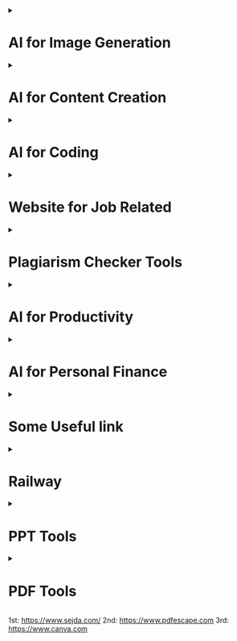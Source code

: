 <!--------------------------------------------------------------------------I for Image Generation------------------------------------------------------------------->
<details>
  <summary><h1>AI for Image Generation</h1></summary>
  <h3>Free</h3>
  <table>
    <thead>
      <tr>
        <th>Tool</th>
        <th>Website/Link</th>
        <th>Description</th>
      </tr>
    </thead>
    <tbody>
      <tr>
        <td><strong>DALL·E 2</strong></td>
        <td><a href="https://openai.com/dall-e">OpenAI DALL·E</a></td>
        <td>AI that generates images from text descriptions. Offers a free tier with limited credits.</td>
      </tr>
      <tr>
        <td><strong>Craiyon</strong></td>
        <td><a href="https://www.craiyon.com">Craiyon</a></td>
        <td>A free, open-source version of DALL·E 2. Generates images from text prompts.</td>
      </tr>
      <tr>
        <td><strong>DeepAI Text to Image</strong></td>
        <td><a href="https://deepai.org/machine-learning-model/text2img">DeepAI Text to Image</a></td>
        <td>Text-to-image generator that allows users to create unique images using AI. </td>
      </tr>
      <tr>
        <td><strong>Artbreeder</strong></td>
        <td><a href="https://www.artbreeder.com">Artbreeder</a></td>
        <td>Allows users to create and remix images through AI blending, mainly focused on portraits and landscapes.</td>
      </tr>     
      <tr>
        <td><strong>NightCafe</strong></td>
        <td><a href="https://creator.nightcafe.studio">NightCafe</a></td>
        <td>Create AI-generated artwork using various neural networks and art styles. Offers free daily credits.</td>
      </tr>
      <tr>
        <td><strong>Runway ML</strong></td>
        <td><a href="https://runwayml.com">Runway ML</a></td>
        <td>AI-powered creative tools for image generation and editing. Offers free trials. </td>
      </tr> 
      <tr>
        <td><strong>Pixray</strong></td>
        <td><a href="https://pixray.github.io/">Pixray</a></td>
        <td> Text-to-image generator offering different styles and customization options.    </td>
      </tr>
      <tr>
        <td><strong>Dream by Wombo</strong></td>
        <td><a href="https://dream.ai/create">Dream by Wombo</a></td>
        <td>An easy-to-use AI that generates digital artwork from text prompts, offering free and subscription-based options.</td>
      </tr>
      <tr>
        <td><strong>This Person Does Not Exist</strong></td>
        <td><a href="https://thispersondoesnotexist.com">This Person Does Not Exist</a></td>
        <td>AI that generates lifelike human faces, based on GAN (Generative Adversarial Network).</td>
      </tr>
      <tr>
        <td><strong>PaintsChainer</strong></td>
        <td><a href=" https://paintschainer.preferred.tech/index_en.html">PaintsChainer</a></td>
        <td>AI-powered coloring tool for sketches. The free version offers basic features.   </td>
      </tr>
      <tr>
        <td><strong>StarryAI</strong></td>
        <td><a href=" https://www.starryai.com">StarryAI</a></td>
        <td>Text-to-image generator with various artistic styles. Offers a free version with limited credits.</td>
      </tr>
      <tr>
        <td><strong>Deep Dream Generator</strong></td>
        <td><a href=" https://deepdreamgenerator.com">Deep Dream Generator</a></td>
        <td>Generates surreal, dream-like images from your photos and text prompts.   </td>
      </tr>
      <tr>
        <td><strong>AI Picasso</strong></td>
        <td><a href="https://www.ai-picasso.com">AI Picasso</a></td>
        <td>Free tool that generates Picasso-style artworks from your text descriptions.   </td>
      </tr>
      <tr>
        <td><strong>Fotor AI Art Generator</strong></td>
        <td><a href=" https://www.fotor.com/features/ai-image-generator/">Fotor AI Art Generator</a></td>
        <td>Create AI-generated images from text prompts. Limited free access with premium upgrades.</td>
      </tr>
      <tr>
        <td><strong>Zyro AI Image Generator</strong></td>
        <td><a href=" https://zyro.com/tools/ai-image-generator">Zyro AI Image Generator</a></td>
        <td>Create unique images using AI based on your description. Free to use with limited features.</td>
      </tr>
      <tr>
        <td><strong>BigSleep</strong></td>
        <td><a href=" https://big-sleep.github.io/">BigSleep</a></td>
        <td>Generates images based on text prompts using Python and deep learning models, fully open-source.</td>
      </tr>
      <tr>
        <td><strong>DreamStudio</strong></td>
        <td><a href=" https://beta.dreamstudio.ai">DreamStudio</a></td>
        <td>A text-to-image tool powered by Stable Diffusion. Offers a free credit system. </td>
      </tr>
      <tr>
        <td><strong>Artflow</strong></td>
        <td><a href=" https://www.artflow.ai">Artflow</a></td>
        <td>AI art generator for turning prompts into creative artworks. Offers a free tier with limited access.</td>
      </tr>
      <tr>
        <td><strong>AI Gahaku</strong></td>
        <td><a href=" https://ai-art.tokyo/en/">AI Gahaku</a></td>
        <td>Generates a portrait artwork based on your photo and applies various artistic styles. Free to use.</td>
      </tr>
      <tr>
        <td><strong>Runway’s Stable Diffusion</strong></td>
        <td><a href=" https://runwayml.com/stable-diffusion">Runway’s Stable Diffusion</a></td>
        <td>Use Stable Diffusion’s text-to-image model. Free to try with limitations.  </td>
      </tr>
    </tbody>
  </table>

  <h3>Subscription</h3>
  <table>
    <thead>
      <tr>
        <th>Tool</th>
        <th>Website/Link</th>
        <th>Description</th>
      </tr>
    </thead>
    <tbody>
      <tr>
        <td><strong>DALL·E 2 (Paid)</strong></td>
        <td><a href="https://openai.com/dall-e">OpenAI DALL·E 2</a></td>
        <td>Full access to OpenAI’s DALL·E 2 with more credits and higher-resolution images.</td>
      </tr>
      <tr>
        <td><strong>MidJourney</strong></td>
        <td><a href="https://www.midjourney.com">MidJourney</a></td>
        <td>A creative tool that allows users to generate high-quality images from text prompts. Subscription-based.</td>
      </tr>
      <tr>
        <td><strong>Artbreeder (Premium)</strong></td>
        <td><a href="https://www.artbreeder.com">Artbreeder</a></td>
        <td>Allows for more advanced control over image creation with the premium version.</td>
      </tr>
      <tr>
        <td><strong>Deep Dream Generator (Premium)</strong></td>
        <td><a href="https://deepdreamgenerator.com">Deep Dream Generator</a></td>
        <td>Access higher resolution and advanced image effects with premium features.</td>
      </tr>
      <tr>
        <td><strong>Runway ML (Paid)</strong></td>
        <td><a href="https://runwayml.com">Runway ML</a></td>
        <td>Full access to the platform with advanced AI tools for creators and image generation.</td>
      </tr>
      <tr>
        <td><strong>Wombo Dream (Premium)</strong></td>
        <td><a href="https://dream.ai/create">Wombo Dream</a></td>
        <td>Enhanced features and faster image generation with a premium subscription.</td>
      </tr>
      <tr>
        <td><strong>NightCafe (Paid)</strong></td>
        <td><a href="https://creator.nightcafe.studio">NightCafe</a></td>
        <td>Unlocks additional credits, style options, and resolution upgrades.</td>
      </tr>
      <tr>
        <td><strong>Fotor AI Art Generator (Paid)</strong></td>
        <td><a href="https://www.fotor.com/features/ai-image-generator/">Fotor AI Art Generator</a></td>
        <td>Subscription unlocks premium features like enhanced styles and resolution.</td>
      </tr>
      <tr>
        <td><strong>StarryAI (Paid)</strong></td>
        <td><a href="https://www.starryai.com">StarryAI</a></td>
        <td>Offers unlimited credits for premium subscribers with no daily limit.</td>
      </tr>
      <tr>
        <td><strong>DreamStudio by Stability AI</strong></td>
        <td><a href="https://beta.dreamstudio.ai">DreamStudio</a></td>
        <td>The official platform for Stable Diffusion, offering full access with premium options.</td>
      </tr>
      <tr>
        <td><strong>Zyro AI Image Generator (Paid)</strong></td>
        <td><a href="https://zyro.com/tools/ai-image-generator">Zyro AI Image Generator</a></td>
        <td>Unlocks higher-quality image generation and extended features for paid users.</td>
      </tr>
      <tr>
        <td><strong>Playform.io</strong></td>
        <td><a href="https://playform.io">Playform.io</a></td>
        <td>AI-driven art creation with unique style models. Paid tiers unlock additional styles and higher-resolution options.</td>
      </tr>
      <tr>
        <td><strong>ArtStation AI Tools</strong></td>
        <td><a href="https://www.artstation.com">ArtStation AI Tools</a></td>
        <td>AI-powered tools for creating highly detailed artwork, geared for professionals.</td>
      </tr>
      <tr>
        <td><strong>DeepAI (Subscription)</strong></td>
        <td><a href="https://deepai.org">DeepAI</a></td>
        <td>Offers advanced features and priority access to image generation with a subscription.</td>
      </tr>
      <tr>
        <td><strong>VQGAN+CLIP (Paid Options)</strong></td>
        <td><a href="https://vqganclip.com">VQGAN+CLIP</a></td>
        <td>While free for basic use, paid plans offer access to more powerful resources for image generation.</td>
      </tr>
      <tr>
        <td><strong>Mona AI</strong></td>
        <td><a href="https://mona.ai">Mona AI</a></td>
        <td>Subscription-based platform that specializes in AI-generated artworks with high resolution.</td>
      </tr>
      <tr>
        <td><strong>Generated Photos (Premium)</strong></td>
        <td><a href="https://generated.photos">Generated Photos</a></td>
        <td>Offers professional and realistic AI-generated faces, available via subscription.</td>
      </tr>
      <tr>
        <td><strong>The Grid (Paid)</strong></td>
        <td><a href="https://thegrid.io">The Grid</a></td>
        <td>AI-driven design tool for image and content generation, with subscription access.</td>
      </tr>
      <tr>
        <td><strong>Pixelz AI</strong></td>
        <td><a href="https://www.pixelz.ai">Pixelz AI</a></td>
        <td>A platform with AI-assisted image editing and generation, offering subscription models for professional users.</td>
      </tr>
      <tr>
        <td><strong>Artflow AI (Pro)</strong></td>
        <td><a href="https://www.artflow.ai">Artflow AI</a></td>
        <td>Paid version provides faster and more accurate image generation with access to premium features.</td>
      </tr>
    </tbody>
  </table>
</details>





<!--------------------------------------------------------------------------AI for Content Creation------------------------------------------------------------------->
<details>
  <summary><h1>AI for Content Creation</h1></summary>
  
 <h3>Free</h3>
  <table>
    <thead>
      <tr>
        <th>Tool</th>
        <th>Website/Link</th>
        <th>Description</th>
      </tr>
    </thead>
    <tbody>
      <tr>
        <td><strong>ChatGPT</strong></td>
        <td><a href="https://chat.openai.com">ChatGPT</a></td>
        <td>AI-powered writing assistant for text generation, answering questions, and brainstorming ideas.</td>
      </tr>
      <tr>
        <td><strong>Grammarly</strong></td>
        <td><a href="https://www.grammarly.com">Grammarly</a></td>
        <td>Writing assistant with AI that helps improve grammar, style, and clarity.</td>
      </tr>
      <tr>
        <td><strong>Copy.ai</strong></td>
        <td><a href="https://www.copy.ai">Copy.ai</a></td>
        <td>AI-powered content creation tool to generate marketing copy, blog posts, etc.</td>
      </tr>
      <tr>
        <td><strong>QuillBot</strong></td>
        <td><a href="https://quillbot.com">QuillBot</a></td>
        <td>Paraphrasing tool with AI to rewrite sentences or paragraphs.</td>
      </tr>
      <tr>
        <td><strong>Jasper (Free Trial)</strong></td>
        <td><a href="https://www.jasper.ai">Jasper</a></td>
        <td>AI writing assistant for producing long-form content, blog posts, and marketing materials.</td>
      </tr>
      <tr>
        <td><strong>Writesonic</strong></td>
        <td><a href="https://writesonic.com">Writesonic</a></td>
        <td>AI-powered writing tool for blog posts, ads, and other types of content.</td>
      </tr>
      <tr>
        <td><strong>Ink for All</strong></td>
        <td><a href="https://inkforall.com">Ink for All</a></td>
        <td>AI-powered content creation for SEO-focused blog posts and articles.</td>
      </tr>
      <tr>
        <td><strong>Rytr</strong></td>
        <td><a href="https://rytr.me">Rytr</a></td>
        <td>AI-powered tool for generating blog content, emails, and social media posts.</td>
      </tr>
      <tr>
        <td><strong>Articoolo</strong></td>
        <td><a href="https://articoolo.com">Articoolo</a></td>
        <td>Automatically generates unique and readable articles from keywords.</td>
      </tr>
      <tr>
        <td><strong>Scalenut</strong></td>
        <td><a href="https://scalenut.com">Scalenut</a></td>
        <td>AI content writing platform that helps with blog posts and SEO-friendly copy.</td>
      </tr>
      <tr>
        <td><strong>Slick Write</strong></td>
        <td><a href="https://www.slickwrite.com">Slick Write</a></td>
        <td>Free writing tool that helps improve your content’s grammar and style.</td>
      </tr>
      <tr>
        <td><strong>SEO Content Machine</strong></td>
        <td><a href="https://seocontentmachine.com">SEO Content Machine</a></td>
        <td>AI-powered tool for generating content for SEO, articles, and blog posts.</td>
      </tr>
      <tr>
        <td><strong>Simplified</strong></td>
        <td><a href="https://simplified.co">Simplified</a></td>
        <td>AI-driven content and design platform for creating content across multiple formats.</td>
      </tr>
      <tr>
        <td><strong>Wordtune</strong></td>
        <td><a href="https://www.wordtune.com">Wordtune</a></td>
        <td>AI-powered tool for rewriting and improving your writing style and tone.</td>
      </tr>
      <tr>
        <td><strong>Frase</strong></td>
        <td><a href="https://www.frase.io">Frase</a></td>
        <td>Content research and writing assistant powered by AI for SEO-focused content creation.</td>
      </tr>
      <tr>
        <td><strong>CopySmith</strong></td>
        <td><a href="https://copysmith.ai">CopySmith</a></td>
        <td>AI tool for creating marketing copy, ads, and blog posts in bulk.</td>
      </tr>
      <tr>
        <td><strong>Copydash</strong></td>
        <td><a href="https://www.copydash.com">Copydash</a></td>
        <td>Generate high-quality copy for ads, social media, and blogs with AI.</td>
      </tr>
      <tr>
        <td><strong>Zyro AI Content Generator</strong></td>
        <td><a href="https://zyro.com/tools/ai-content-generator">Zyro</a></td>
        <td>Generates website copy and content with AI, including descriptions, blogs, etc.</td>
      </tr>
      <tr>
        <td><strong>AI Writer</strong></td>
        <td><a href="https://ai-writer.com">AI Writer</a></td>
        <td>AI-powered writing assistant for producing high-quality, original articles.</td>
      </tr>
    </tbody>
  </table>

  <h3>Subscription</h3>
  <table>
    <thead>
      <tr>
        <th>Tool</th>
        <th>Website/Link</th>
        <th>Description</th>
      </tr>
    </thead>
    <tbody>
      <tr>
        <td><strong>Jasper (Paid)</strong></td>
        <td><a href="https://www.jasper.ai">Jasper</a></td>
        <td>AI writing assistant for producing long-form content, blog posts, and marketing materials.</td>
      </tr>
      <tr>
        <td><strong>Rytr (Premium)</strong></td>
        <td><a href="https://rytr.me">Rytr</a></td>
        <td>AI-powered content creation for blogs, emails, social media posts, and more.</td>
      </tr>
      <tr>
        <td><strong>Writesonic (Paid)</strong></td>
        <td><a href="https://writesonic.com">Writesonic</a></td>
        <td>Full access for creating blog posts, ad copy, product descriptions, and more.</td>
      </tr>
      <tr>
        <td><strong>ContentBot</strong></td>
        <td><a href="https://contentbot.ai">ContentBot</a></td>
        <td>AI-powered writing assistant that helps create articles, product descriptions, and ad copy.</td>
      </tr>
      <tr>
        <td><strong>Frase (Paid)</strong></td>
        <td><a href="https://www.frase.io">Frase</a></td>
        <td>Premium content research and writing assistant powered by AI for SEO and content creation.</td>
      </tr>
      <tr>
        <td><strong>INK for All (Paid)</strong></td>
        <td><a href="https://inkforall.com">INK for All</a></td>
        <td>Premium version for SEO-driven writing, blog posts, and social media content.</td>
      </tr>
      <tr>
        <td><strong>Scalenut (Paid)</strong></td>
        <td><a href="https://scalenut.com">Scalenut</a></td>
        <td>Premium AI-powered content creation platform for SEO-friendly blog posts.</td>
      </tr>
      <tr>
        <td><strong>Simplified (Paid)</strong></td>
        <td><a href="https://simplified.co">Simplified</a></td>
        <td>Subscription for premium access to content creation and design tools powered by AI.</td>
      </tr>
      <tr>
        <td><strong>Copy.ai (Pro)</strong></td>
        <td><a href="https://www.copy.ai">Copy.ai</a></td>
        <td>Paid version of AI content tool for generating marketing copy, blogs, etc.</td>
      </tr>
      <tr>
        <td><strong>QuillBot (Premium)</strong></td>
        <td><a href="https://quillbot.com">QuillBot</a></td>
        <td>AI-based paraphrasing and rewriting tool for creating unique and optimized content.</td>
      </tr>
      <tr>
        <td><strong>Wordtune (Premium)</strong></td>
        <td><a href="https://www.wordtune.com">Wordtune</a></td>
        <td>Premium AI-based writing tool for enhancing grammar, clarity, and style.</td>
      </tr>
      <tr>
        <td><strong>SEO Content Machine (Paid)</strong></td>
        <td><a href="https://seocontentmachine.com">SEO Content Machine</a></td>
        <td>Premium content generator for creating SEO-friendly blog posts and articles.</td>
      </tr>
      <tr>
        <td><strong>Articoolo (Pro)</strong></td>
        <td><a href="https://articoolo.com">Articoolo</a></td>
        <td>Premium article generator for creating quick, readable, and original content.</td>
      </tr>
      <tr>
        <td><strong>Kafkai</strong></td>
        <td><a href="https://www.kafkai.com">Kafkai</a></td>
        <td>AI writing assistant for creating long-form blog posts and SEO articles.</td>
      </tr>
      <tr>
        <td><strong>Sudowrite (Paid)</strong></td>
        <td><a href="https://www.sudowrite.com">Sudowrite</a></td>
        <td>AI-powered writing assistant designed to help with fiction and creative writing.</td>
      </tr>
      <tr>
        <td><strong>Copysmith (Pro)</strong></td>
        <td><a href="https://copysmith.ai">Copysmith</a></td>
        <td>Full access to AI copywriting tool for bulk content generation and SEO optimization.</td>
      </tr>
      <tr>
        <td><strong>Content Forge</strong></td>
        <td><a href="https://contentforge.ai">Content Forge</a></td>
        <td>Premium AI-powered tool for content creation focused on SEO and blog posts.</td>
      </tr>
      <tr>
        <td><strong>Frase (Enterprise)</strong></td>
        <td><a href="https://www.frase.io">Frase</a></td>
        <td>Enterprise-level content research and writing assistant for SEO-driven articles.</td>
      </tr>
      <tr>
        <td><strong>NeuralText</strong></td>
        <td><a href="https://neuraltext.com">NeuralText</a></td>
        <td>Subscription-based AI tool for content generation and SEO-optimized writing.</td>
      </tr>
    </tbody>
  </table>
</details>

<!--------------------------------------------------------------------------AI for Coding------------------------------------------------------------------->
<details>
<summary><h1>AI for Coding</h1></summary>

<h2>Free</h2>
<table>
<thead>
      <tr>
        <th>Tool</th>
        <th>Website/Link</th>
        <th>Description</th>
      </tr>
</thead>
<tbody>
      <tr>
        <td>GitHub Copilot (Free Trial)</td>
        <td><a href="https://copilot.github.com">GitHub Copilot</a></td>
        <td>AI-powered code completion tool that assists developers in writing code faster.</td>
      </tr>
      <tr>
        <td>Replit</td>
        <td><a href="https://replit.com">Replit</a></td>
        <td>Cloud-based IDE with collaborative programming and AI-assisted code completion.</td>
      </tr>
      <tr>
        <td>Kite</td>
        <td><a href="https://kite.com">Kite</a></td>
        <td>AI-powered code completion and documentation for Python, JavaScript, and more.</td>
      </tr>
      <tr>
        <td>Tabnine</td>
        <td><a href="https://www.tabnine.com">Tabnine</a></td>
        <td>AI-driven code completion tool for multiple programming languages.</td>
      </tr>
      <tr>
        <td>DeepCode</td>
        <td><a href="https://www.deepcode.ai">DeepCode</a></td>
        <td>AI-powered code review tool to automatically review and suggest improvements.</td>
      </tr>
      <tr>
        <td>Sourcery</td>
        <td><a href="https://sourcery.ai">Sourcery</a></td>
        <td>AI-powered refactoring tool for Python code that suggests improvements.</td>
      </tr>
      <tr>
        <td>Codex</td>
        <td><a href="https://openai.com/research/codex">Codex</a></td>
        <td>OpenAI’s model that powers GitHub Copilot for natural language to code generation.</td>
      </tr>
      <tr>
        <td>Ponicode</td>
        <td><a href="https://ponicode.com">Ponicode</a></td>
        <td>AI tool that automates coding and generates high-quality code.</td>
      </tr>
      <tr>
        <td>CoPilot (VS Code)</td>
        <td><a href="https://code.visualstudio.com">VS Code</a></td>
        <td>Use GitHub Copilot in VS Code for smarter autocompletion and code suggestions.</td>
      </tr>
      <tr>
        <td>CodeT5</td>
        <td><a href="https://github.com/THU-KEG/CodeT5">CodeT5</a></td>
        <td>Open-source AI for code completion and generation, trained on a variety of languages.</td>
      </tr>
      <tr>
        <td>AI Code Mentor</td>
        <td><a href="https://aicode.ai">AI Code Mentor</a></td>
        <td>AI-powered code mentor that helps developers understand and write code faster.</td>
      </tr>
      <tr>
        <td>CodeGPT</td>
        <td><a href="https://www.codegpt.ai">CodeGPT</a></td>
        <td>AI assistant built on GPT-3 for developers to generate code from natural language prompts.</td>
      </tr>
      <tr>
        <td>Programiz AI</td>
        <td><a href="https://www.programiz.com">Programiz AI</a></td>
        <td>Free AI-based platform to write, learn, and debug Python code.</td>
      </tr>
      <tr>
        <td>IntelliCode</td>
        <td><a href="https://visualstudio.microsoft.com/services/intellicode/">IntelliCode</a></td>
        <td>AI-assisted tool for code completion and best practice recommendations in Visual Studio.</td>
      </tr>
      <tr>
        <td>RecodeAI</td>
        <td><a href="https://www.recode.ai">RecodeAI</a></td>
        <td>AI-powered coding assistant that helps developers refactor and debug code.</td>
      </tr>
</tbody>
</table>


<h2>Subscription</h2>
<table>
<thead>
      <tr>
        <th>Tool</th>
        <th>Website/Link</th>
        <th>Description</th>
      </tr>
</thead>
<tbody>
      <tr>
        <td>GitHub Copilot (Paid)</td>
        <td><a href="https://copilot.github.com">GitHub Copilot</a></td>
        <td>Full version of GitHub’s AI-powered code completion tool with more features.</td>
      </tr>
      <tr>
        <td>Tabnine (Pro)</td>
        <td><a href="https://www.tabnine.com">Tabnine</a></td>
        <td>Subscription unlocks advanced features, such as team collaboration and better suggestions.</td>
      </tr>
      <tr>
        <td>Replit (Pro)</td>
        <td><a href="https://replit.com">Replit</a></td>
        <td>Paid version includes features like unlimited storage and real-time collaboration.</td>
      </tr>
      <tr>
        <td>Kite (Pro)</td>
        <td><a href="https://kite.com">Kite</a></td>
        <td>Paid version unlocks advanced features such as documentation generation and multi-language support.</td>
      </tr>
      <tr>
        <td>Codex (Paid)</td>
        <td><a href="https://openai.com/research/codex">Codex</a></td>
        <td>OpenAI’s Codex offers additional capabilities for coding, training, and integration.</td>
      </tr>
      <tr>
        <td>Sourcery (Pro)</td>
        <td><a href="https://sourcery.ai">Sourcery</a></td>
        <td>Paid version includes deeper insights and more aggressive code refactoring suggestions.</td>
      </tr>
      <tr>
        <td>Codex by OpenAI (Pro)</td>
        <td><a href="https://openai.com/research/codex">Codex</a></td>
        <td>Unlocks more advanced features and API access for generating code from natural language.</td>
      </tr>
      <tr>
        <td>Ponicode (Pro)</td>
        <td><a href="https://ponicode.com">Ponicode</a></td>
        <td>Paid tier provides more templates and integrations for automated code generation.</td>
      </tr>
      <tr>
        <td>CodeT5 (Pro)</td>
        <td><a href="https://github.com/THU-KEG/CodeT5">CodeT5</a></td>
        <td>Subscription unlocks more powerful code generation models and API access.</td>
      </tr>
      <tr>
        <td>CodeGPT (Pro)</td>
        <td><a href="https://www.codegpt.ai">CodeGPT</a></td>
        <td>Full access to the CodeGPT tool for smarter code suggestions and more APIs.</td>
      </tr>
      <tr>
        <td>Programiz Pro</td>
        <td><a href="https://www.programiz.com">Programiz Pro</a></td>
        <td>Premium features for debugging and learning code with AI-powered assistance.</td>
      </tr>
      <tr>
        <td>IntelliCode (Premium)</td>
        <td><a href="https://visualstudio.microsoft.com/services/intellicode/">IntelliCode</a></td>
        <td>Full version unlocks additional AI-powered recommendations for a wider range of languages and scenarios.</td>
      </tr>
      <tr>
        <td>AI Code Mentor (Paid)</td>
        <td><a href="https://aicode.ai">AI Code Mentor</a></td>
        <td>Subscription provides access to mentorship features and advanced code guidance.</td>
      </tr>
      <tr>
        <td>CodeStream (Pro)</td>
        <td><a href="https://www.codestream.com">CodeStream</a></td>
        <td>AI-assisted collaboration and code review tool with integration to various IDEs.</td>
      </tr>
      <tr>
        <td>Eureka</td>
        <td><a href="https://www.eureka.ai">Eureka</a></td>
        <td>AI tool for real-time code suggestions and improvements with subscription.</td>
      </tr>
      <tr>
        <td>DeepCode (Pro)</td>
        <td><a href="https://www.deepcode.ai">DeepCode</a></td>
        <td>Paid version unlocks advanced analysis and code reviews for security, performance, and code quality.</td>
      </tr>
      <tr>
        <td>VimAI</td>
        <td><a href="https://www.vim-ai.com">VimAI</a></td>
        <td>A code completion tool that integrates with Vim for enhanced coding with AI suggestions.</td>
      </tr>
      <tr>
        <td>Tabnine Team</td>
        <td><a href="https://www.tabnine.com">Tabnine</a></td>
        <td>Premium version for team collaboration with AI-powered code completion.</td>
      </tr>
      <tr>
        <td>Codemap</td>
        <td><a href="https://www.codemap.ai">Codemap</a></td>
        <td>Subscription service that offers AI-powered project management with integrated code completion.</td>
      </tr>
      <tr>
        <td>Jina AI</td>
        <td><a href="https://www.jina.ai">Jina AI</a></td>
        <td>AI-powered tool that aids in writing code, debugging, and optimizing algorithms.</td>
      </tr>
</tbody>
</table>
</details>


<!--------------------------------------------------------------------------Website for Job Related------------------------------------------------------------------->
<details>
<summary><h1>Website for Job Related</h1></summary>

<h2>Free</h2>
<table>
<thead>
      <tr>
        <th>Tool</th>
        <th>Website/Link</th>
        <th>Description</th>
      </tr>
</thead>
<tbody>
      <tr>
        <td>Final Round AI</td>
        <td><a href="https://www.finalroundai.com/">Final Round AI</a></td>
        <td>AI-powered mock interview platform with feedback and prep materials.</td>
      </tr>
      <tr>
        <td>Jobscan</td>
        <td><a href="https://www.jobscan.co">Jobscan</a></td>
        <td>AI-driven resume optimization and job application tools for job seekers.</td>
      </tr>
      <tr>
        <td>Rezi</td>
        <td><a href="https://www.rezi.ai">Rezi</a></td>
        <td>AI-powered resume builder with personalized feedback for job applications.</td>
      </tr>
      <tr>
        <td>LinkedIn</td>
        <td><a href="https://www.linkedin.com">LinkedIn</a></td>
        <td>Professional networking platform with AI-powered job search and recommendations.</td>
      </tr>
      <tr>
        <td>Hiretual</td>
        <td><a href="https://www.hiretual.com">Hiretual</a></td>
        <td>AI-based recruiting tool for sourcing candidates and job matching.</td>
      </tr>
      <tr>
        <td>Wozber</td>
        <td><a href="https://www.wozber.com">Wozber</a></td>
        <td>AI-powered resume builder that helps create ATS-friendly resumes.</td>
      </tr>
      <tr>
        <td>Resumake</td>
        <td><a href="https://resumake.io">Resumake</a></td>
        <td>Simple and free resume builder powered by AI with customizable templates.</td>
      </tr>
      <tr>
        <td>Canva</td>
        <td><a href="https://www.canva.com">Canva</a></td>
        <td>Graphic design tool with free AI-powered templates for resumes and portfolios.</td>
      </tr>
      <tr>
        <td>JobHero</td>
        <td><a href="https://www.jobhero.com">JobHero</a></td>
        <td>AI-driven job search and resume builder tool with personalized advice.</td>
      </tr>
      <tr>
        <td>Glassdoor</td>
        <td><a href="https://www.glassdoor.com">Glassdoor</a></td>
        <td>AI-based company and salary search tool for job seekers.</td>
      </tr>
      <tr>
        <td>Indeed</td>
        <td><a href="https://www.indeed.com">Indeed</a></td>
        <td>Job search engine powered by AI with recommendations based on profile and search history.</td>
      </tr>
      <tr>
        <td>Zety</td>
        <td><a href="https://www.zety.com">Zety</a></td>
        <td>Free AI-powered resume builder with professional templates and writing tips.</td>
      </tr>
      <tr>
        <td>Skillshare</td>
        <td><a href="https://www.skillshare.com">Skillshare</a></td>
        <td>Learn AI-based productivity and career skills through classes and workshops.</td>
      </tr>
      <tr>
        <td>AllyO</td>
        <td><a href="https://www.allyo.com">AllyO</a></td>
        <td>AI-powered recruitment assistant for streamlining application processes.</td>
      </tr>
      <tr>
        <td>Vervoe</td>
        <td><a href="https://www.vervoe.com">Vervoe</a></td>
        <td>AI-driven hiring platform with customizable skill assessments.</td>
      </tr>
      <tr>
        <td>Upwork</td>
        <td><a href="https://www.upwork.com">Upwork</a></td>
        <td>AI-powered freelance job search engine for various industries.</td>
      </tr>
      <tr>
        <td>Guru</td>
        <td><a href="https://www.guru.com">Guru</a></td>
        <td>Freelance marketplace powered by AI to match freelancers with job postings.</td>
      </tr>
      <tr>
        <td>AngelList</td>
        <td><a href="https://angel.co">AngelList</a></td>
        <td>Startup job board using AI to recommend opportunities based on skills and interests.</td>
      </tr>
      <tr>
        <td>HireVue</td>
        <td><a href="https://www.hirevue.com">HireVue</a></td>
        <td>AI video interview platform for job applicants, with automated assessments and feedback.</td>
      </tr>
</tbody>
</table>

<h2>Subscription</h2>
<table>
<thead>
      <tr>
        <th>Tool</th>
        <th>Website/Link</th>
        <th>Description</th>
      </tr>
</thead>
<tbody>
      <tr>
        <td>Hiretual Pro</td>
        <td><a href="https://www.hiretual.com">Hiretual</a></td>
        <td>Advanced AI recruitment platform with sourcing, candidate engagement, and analytics.</td>
      </tr>
      <tr>
        <td>Jobscan Premium</td>
        <td><a href="https://www.jobscan.co">Jobscan</a></td>
        <td>Unlocks additional features for resume matching and job search optimization with premium plan.</td>
      </tr>
      <tr>
        <td>Rezi Premium</td>
        <td><a href="https://www.rezi.ai">Rezi</a></td>
        <td>Access to AI-driven resume feedback and customization options with a premium subscription.</td>
      </tr>
      <tr>
        <td>LinkedIn Premium</td>
        <td><a href="https://www.linkedin.com">LinkedIn</a></td>
        <td>Paid version offers advanced AI features for job search and networking opportunities.</td>
      </tr>
      <tr>
        <td>Hired</td>
        <td><a href="https://www.hired.com">Hired</a></td>
        <td>AI-driven recruitment platform for tech and sales professionals, with premium matching and job opportunities.</td>
      </tr>
      <tr>
        <td>ZipRecruiter</td>
        <td><a href="https://www.ziprecruiter.com">ZipRecruiter</a></td>
        <td>Job search platform powered by AI with advanced job recommendations and hiring tools.</td>
      </tr>
      <tr>
        <td>Workable</td>
        <td><a href="https://www.workable.com">Workable</a></td>
        <td>AI-powered recruiting and applicant tracking system with premium options.</td>
      </tr>
      <tr>
        <td>Vervoe Premium</td>
        <td><a href="https://www.vervoe.com">Vervoe</a></td>
        <td>Unlocks advanced AI-powered skill assessment features for employers and job seekers.</td>
      </tr>
      <tr>
        <td>Greenhouse</td>
        <td><a href="https://www.greenhouse.io">Greenhouse</a></td>
        <td>AI-powered recruiting platform with advanced applicant tracking and analytics.</td>
      </tr>
      <tr>
        <td>Leverage</td>
        <td><a href="https://www.leverage.com">Leverage</a></td>
        <td>AI recruitment tool for talent sourcing, interview scheduling, and candidate engagement.</td>
      </tr>
      <tr>
        <td>SeekOut</td>
        <td><a href="https://www.seekout.io">SeekOut</a></td>
        <td>AI-driven talent search and recruitment platform for hiring diverse teams.</td>
      </tr>
      <tr>
        <td>Textio</td>
        <td><a href="https://www.textio.com">Textio</a></td>
        <td>AI-powered writing tool that enhances job descriptions to attract diverse candidates.</td>
      </tr>
      <tr>
        <td>VMock</td>
        <td><a href="https://www.vmock.com">VMock</a></td>
        <td>AI resume feedback tool that helps optimize resumes for job applications.</td>
      </tr>
      <tr>
        <td>The Muse</td>
        <td><a href="https://www.themuse.com">The Muse</a></td>
        <td>Career coaching platform with AI recommendations for job seekers and career advice.</td>
      </tr>
      <tr>
        <td>CleverHire</td>
        <td><a href="https://www.cleverhire.com">CleverHire</a></td>
        <td>AI platform offering career coaching, resume building, and job search services.</td>
      </tr>
      <tr>
        <td>Koru</td>
        <td><a href="https://www.koru.us">Koru</a></td>
        <td>Subscription service for using AI to optimize hiring processes and assess candidates’ strengths.</td>
      </tr>
      <tr>
        <td>Outreach</td>
        <td><a href="https://www.outreach.io">Outreach</a></td>
        <td>AI-driven sales recruitment platform for automated outreach and candidate management.</td>
      </tr>
      <tr>
        <td>HireVue Pro</td>
        <td><a href="https://www.hirevue.com">HireVue</a></td>
        <td>Premium access to HireVue’s AI-driven video interviewing platform with detailed analytics and candidate insights.</td>
      </tr>
      <tr>
        <td>Jobvite</td>
        <td><a href="https://www.jobvite.com">Jobvite</a></td>
        <td>AI-powered applicant tracking system with premium options for optimizing hiring pipelines.</td>
      </tr>
      <tr>
        <td>TalentSonar</td>
        <td><a href="https://www.talentsonar.com">TalentSonar</a></td>
        <td>AI-powered recruiting platform focused on improving diversity and candidate engagement.</td>
      </tr>
</tbody>
</table>
</details>

<!--------------------------------------------------------------------------Plagiarism Checker Tools------------------------------------------------------------------->
<details>
<summary><h1>Plagiarism Checker Tools</h1></summary>

<h2>Free</h2>
<table>
<thead>
      <tr>
        <th>Tool</th>
        <th>Website/Link</th>
        <th>Description</th>
      </tr>
</thead>
<tbody>
      <tr>
        <td>Quetext</td>
        <td><a href="https://www.quetext.com">Quetext</a></td>
        <td>Free plagiarism checker with a simple interface, offers basic checks with limited word count.</td>
      </tr>
      <tr>
        <td>Plagscan</td>
        <td><a href="https://www.plagscan.com">Plagscan</a></td>
        <td>Plagiarism detection tool offering a limited free version to check small amounts of text.</td>
      </tr>
      <tr>
        <td>Plagiarism Checker (Small SEO Tools)</td>
        <td><a href="https://smallseotools.com/plagiarism-checker/">Small SEO Tools</a></td>
        <td>A free tool to check plagiarism by pasting text or uploading documents.</td>
      </tr>
      <tr>
        <td>Duplichecker</td>
        <td><a href="https://www.duplichecker.com">Duplichecker</a></td>
        <td>Free plagiarism detection tool with daily checks for small amounts of text (1000 words).</td>
      </tr>
      <tr>
        <td>Plagiarism Checker by PrePostSEO</td>
        <td><a href="https://www.prepostseo.com/plagiarism-checker">PrePostSEO</a></td>
        <td>Offers a free plagiarism checker with a simple interface for content verification.</td>
      </tr>
      <tr>
        <td>PaperRater</td>
        <td><a href="https://www.paperrater.com">PaperRater</a></td>
        <td>Free plagiarism checker and grammar checker for students and writers.</td>
      </tr>
      <tr>
        <td>PlagiarismDetector</td>
        <td><a href="https://plagiarismdetector.net">Plagiarism Detector</a></td>
        <td>A simple free plagiarism checker for small documents.</td>
      </tr>
      <tr>
        <td>Search Engine Reports Plagiarism Checker</td>
        <td><a href="https://searchenginereports.net/plagiarism-checker">Search Engine Reports</a></td>
        <td>Free tool with limited checks to scan content for plagiarism.</td>
      </tr>
      <tr>
        <td>PrePostSEO Plagiarism Checker</td>
        <td><a href="https://www.prepostseo.com/plagiarism-checker">PrePostSEO</a></td>
        <td>Free tool with a limit on words per search, effective for quick plagiarism checks.</td>
      </tr>
      <tr>
        <td>Scribbr</td>
        <td><a href="https://www.scribbr.com/plagiarism-checker/">Scribbr</a></td>
        <td>Offers a free plagiarism checker with basic analysis and suggestions for citation.</td>
      </tr>
</tbody>
</table>

<h2>Subscription</h2>
<table>
<thead>
      <tr>
        <th>Tool</th>
        <th>Website/Link</th>
        <th>Description</th>
      </tr>
</thead>
<tbody>
      <tr>
        <td>Turnitin</td>
        <td><a href="https://www.turnitin.com">Turnitin</a></td>
        <td>Industry-leading plagiarism detection tool used by universities and publishers.</td>
      </tr>
      <tr>
        <td>Copyscape</td>
        <td><a href="https://www.copyscape.com">Copyscape</a></td>
        <td>Premium plagiarism checker for websites and content with detailed reports.</td>
      </tr>
      <tr>
        <td>Grammarly</td>
        <td><a href="https://www.grammarly.com">Grammarly</a></td>
        <td>Offers a plagiarism checker as part of its premium subscription, including citation suggestions.</td>
      </tr>
      <tr>
        <td>Unicheck</td>
        <td><a href="https://unicheck.com">Unicheck</a></td>
        <td>Professional plagiarism detection service with integrations for educational institutions.</td>
      </tr>
      <tr>
        <td>Plagiarism Checker X</td>
        <td><a href="https://plagiarismcheckerx.com">Plagiarism Checker X</a></td>
        <td>Paid plagiarism tool offering in-depth plagiarism reports and compatibility with multiple file formats.</td>
      </tr>
      <tr>
        <td>Scribbr</td>
        <td><a href="https://www.scribbr.com/plagiarism-checker/">Scribbr</a></td>
        <td>Premium plagiarism checker with advanced scanning capabilities and detailed reports.</td>
      </tr>
      <tr>
        <td>Quetext (Pro)</td>
        <td><a href="https://www.quetext.com">Quetext</a></td>
        <td>Pro version offers extended plagiarism detection, with unlimited checks and more advanced features.</td>
      </tr>
      <tr>
        <td>DupliChecker (Premium)</td>
        <td><a href="https://www.duplichecker.com">DupliChecker</a></td>
        <td>Paid version removes word limit restrictions and offers more advanced plagiarism reports.</td>
      </tr>
      <tr>
        <td>Plagscan (Paid)</td>
        <td><a href="https://www.plagscan.com">Plagscan</a></td>
        <td>Subscription-based tool for in-depth plagiarism detection and detailed reports for institutions and businesses.</td>
      </tr>
      <tr>
        <td>iThenticate</td>
        <td><a href="https://www.ithenticate.com">iThenticate</a></td>
        <td>Plagiarism checker primarily used by publishers, researchers, and academics to scan scholarly work.</td>
      </tr>
</tbody>
</table>

</details>


<!--------------------------------------------------------------------------AI for Productivity------------------------------------------------------------------->
<details>
<summary><h1>AI for Productivity</h1></summary>

<h2>Free</h2>
<table>
<thead>
      <tr>
        <th>Tool</th>
        <th>Website/Link</th>
        <th>Description</th>
      </tr>
</thead>
<tbody>
      <tr>
        <td>Notion AI</td>
        <td><a href="https://www.notion.so/product/ai">Notion AI</a></td>
        <td>AI-powered productivity tool for note-taking, project management, and writing.</td>
      </tr>
      <tr>
        <td>Trello</td>
        <td><a href="https://www.trello.com">Trello</a></td>
        <td>AI-assisted task management and project collaboration tool.</td>
      </tr>
      <tr>
        <td>ClickUp</td>
        <td><a href="https://www.clickup.com">ClickUp</a></td>
        <td>AI-powered task and project management platform for teams and individuals.</td>
      </tr>
      <tr>
        <td>Otter.ai</td>
        <td><a href="https://otter.ai">Otter.ai</a></td>
        <td>AI transcription tool for meetings, interviews, and lectures.</td>
      </tr>
      <tr>
        <td>Zapier</td>
        <td><a href="https://zapier.com">Zapier</a></td>
        <td>Automate workflows and integrate apps using AI.</td>
      </tr>
      <tr>
        <td>Google Assistant</td>
        <td><a href="https://assistant.google.com">Google Assistant</a></td>
        <td>Voice-activated AI assistant for managing tasks and productivity.</td>
      </tr>
      <tr>
        <td>Notion Templates</td>
        <td><a href="https://www.notion.so/templates">Notion Templates</a></td>
        <td>Pre-built AI-powered templates for managing tasks, notes, and projects.</td>
      </tr>
      <tr>
        <td>Todoist</td>
        <td><a href="https://todoist.com">Todoist</a></td>
        <td>AI-powered task manager to organize personal and team tasks.</td>
      </tr>
      <tr>
        <td>Grammarly</td>
        <td><a href="https://www.grammarly.com">Grammarly</a></td>
        <td>AI-powered writing assistant for grammar, style, and tone corrections.</td>
      </tr>
      <tr>
        <td>Forest</td>
        <td><a href="https://www.forestapp.cc">Forest</a></td>
        <td>AI-based productivity app that helps you focus by planting virtual trees.</td>
      </tr>
      <tr>
        <td>RescueTime</td>
        <td><a href="https://www.rescuetime.com">RescueTime</a></td>
        <td>AI tool that tracks and improves your productivity by monitoring screen time.</td>
      </tr>
      <tr>
        <td>Focus Booster</td>
        <td><a href="https://www.focusboosterapp.com">Focus Booster</a></td>
        <td>AI-based Pomodoro timer app to help increase focus and productivity.</td>
      </tr>
      <tr>
        <td>QuillBot</td>
        <td><a href="https://www.quillbot.com">QuillBot</a></td>
        <td>AI-based paraphrasing tool to rewrite and summarize content.</td>
      </tr>
      <tr>
        <td>Miro</td>
        <td><a href="https://miro.com">Miro</a></td>
        <td>AI-powered visual collaboration tool for brainstorming and planning.</td>
      </tr>
      <tr>
        <td>Mendix</td>
        <td><a href="https://www.mendix.com">Mendix</a></td>
        <td>AI-powered app development platform for teams to build apps collaboratively.</td>
      </tr>
      <tr>
        <td>Wiz.ai</td>
        <td><a href="https://www.wiz.ai">Wiz.ai</a></td>
        <td>AI platform for business process automation and productivity enhancement.</td>
      </tr>
      <tr>
        <td>Coda</td>
        <td><a href="https://coda.io">Coda</a></td>
        <td>Combines documents, spreadsheets, and AI-powered automation features.</td>
      </tr>
      <tr>
        <td>Fireflies.ai</td>
        <td><a href="https://www.fireflies.ai">Fireflies.ai</a></td>
        <td>AI meeting assistant that transcribes, records, and summarizes conversations.</td>
      </tr>
      <tr>
        <td>Scrivener</td>
        <td><a href="https://www.literatureandlatte.com/scrivener/overview">Scrivener</a></td>
        <td>Writing tool that uses AI to help structure, organize, and write long-form content.</td>
      </tr>
</tbody>
</table>

<h2>Subscription</h2>
<table>
<thead>
      <tr>
        <th>Tool</th>
        <th>Website/Link</th>
        <th>Description</th>
      </tr>
</thead>
<tbody>
      <tr>
        <td>Notion AI (Paid)</td>
        <td><a href="https://www.notion.so/product/ai">Notion AI</a></td>
        <td>Paid version offers advanced AI features for writing and project management.</td>
      </tr>
      <tr>
        <td>Grammarly Premium</td>
        <td><a href="https://www.grammarly.com">Grammarly</a></td>
        <td>Advanced grammar suggestions, tone detection, and plagiarism checking.</td>
      </tr>
      <tr>
        <td>Evernote Premium</td>
        <td><a href="https://www.evernote.com">Evernote</a></td>
        <td>AI-enhanced note-taking and organization with advanced search features.</td>
      </tr>
      <tr>
        <td>Zapier Premium</td>
        <td><a href="https://zapier.com">Zapier</a></td>
        <td>Advanced integrations and workflow automations.</td>
      </tr>
      <tr>
        <td>ClickUp (Premium)</td>
        <td><a href="https://www.clickup.com">ClickUp</a></td>
        <td>Advanced AI features for task management and productivity optimization.</td>
      </tr>
      <tr>
        <td>Trello Premium</td>
        <td><a href="https://www.trello.com">Trello</a></td>
        <td>Premium access to additional AI-powered automation features.</td>
      </tr>
      <tr>
        <td>Todoist Premium</td>
        <td><a href="https://todoist.com">Todoist</a></td>
        <td>Advanced AI-driven task management and collaboration tools.</td>
      </tr>
      <tr>
        <td>Fireflies.ai (Paid)</td>
        <td><a href="https://www.fireflies.ai">Fireflies.ai</a></td>
        <td>Custom meeting templates and integrations.</td>
      </tr>
      <tr>
        <td>Microsoft Copilot</td>
        <td><a href="https://www.microsoft.com">Microsoft Copilot</a></td>
        <td>AI-driven productivity assistant for Microsoft Office.</td>
      </tr>
      <tr>
        <td>AI Writer</td>
        <td><a href="https://www.ai-writer.com">AI Writer</a></td>
        <td>AI-powered writing assistant with advanced research features.</td>
      </tr>
      <tr>
        <td>Miro Premium</td>
        <td><a href=" https://miro.com"></a>Miro Premium</td>
        <td>Paid version offers advanced AI collaboration tools and integrations for remote teams. </td>
      </tr>
      <tr>
        <td>Scrivener (Paid)</td>
        <td><a href=" https://www.literatureandlatte.com/scrivener/overview"></a>Scrivener</td>
        <td>Full access to the AI-driven writing assistant for content creation.</td>
      </tr>
      <tr>
        <td>RescueTime Premium</td>
        <td><a href="https://www.rescuetime.com"></a>RescueTime</td>
        <td> Premium features provide in-depth analytics, goals, and reporting to optimize productivity.</td>
      </tr>
      <tr>
        <td>AI Writer</td>
        <td><a href="https://www.ai-writer.com"></a>AI Writer</td>
        <td> AI-powered writing assistant with advanced research and writing capabilities.</td>
      </tr>
      <tr>
        <td>Fathom</td>
        <td><a href=" https://www.fathom.video"></a>Fathom</td>
        <td> AI tool for transcribing and summarizing meetings with advanced AI-driven insights. </td>
      </tr>
      <tr>
        <td>Hemingway Editor*</td>
        <td><a href=" http://www.hemingwayapp.com"></a>Hemingway Editor</td>
        <td>Paid version provides advanced writing and editing insights for improving readability.</td>
      </tr>
      <tr>
        <td>Otter.ai Premium</td>
        <td><a href="https://otter.ai"></a>Otter.ai</td>
        <td> Paid plan includes unlimited transcriptions, integrations, and advanced AI features.</td>
      </tr>
      <tr>
        <td>Coda (Pro)</td>
        <td><a href=" https://coda.io"></a>Coda</td>
        <td>Premium version unlocks additional AI-powered features like automation and custom templates. </td>
      </tr>
      <tr>
        <td>Mendix Premium</td>
        <td><a href="https://www.mendix.com"></a>Mendix</td>
        <td>Subscription unlocks advanced AI tools for app building and project management.</td>
      </tr>
      <tr>
        <td>ClickUp (Business)</td>
        <td><a href="https://www.clickup.com"></a>ClickUp</td>
        <td>Business version includes AI-powered features like custom task templates and smarter workflow automation. </td>
      </tr>
      <tr>
        <td>Airstory</td>
        <td><a href=" https://www.airstory.co"></aAirstorytd>
        <td>AI tool that assists with copywriting and content generation with premium access. </td>
      </tr>
</tbody>
</table>
</details>


<!--------------------------------------------------------------------------AI for Personal Finance------------------------------------------------------------------->
<details>
<summary><h1>AI for Personal Finance</h1></summary>

<h2>Free</h2>
<table>
<thead>
      <tr>
        <th>Tool</th>
        <th>Website/Link</th>
        <th>Description</th>
      </tr>
</thead>
<tbody>
      <tr>
        <td>Mint</td>
        <td><a href="https://www.mint.com">Mint</a></td>
        <td>Personal finance management tool that uses AI to help with budgeting and tracking expenses.</td>
      </tr>
      <tr>
        <td>YNAB</td>
        <td><a href="https://www.youneedabudget.com">YNAB</a></td>
        <td>Budgeting app that leverages AI to suggest and optimize your personal financial plans.</td>
      </tr>
      <tr>
        <td>ClearScore</td>
        <td><a href="https://www.clearscore.com">ClearScore</a></td>
        <td>AI-driven credit score and financial management service.</td>
      </tr>
      <tr>
        <td>Cleo</td>
        <td><a href="https://www.meetcleo.com">Cleo</a></td>
        <td>AI-powered chatbot that helps manage personal finances and budgeting.</td>
      </tr>
      <tr>
        <td>PocketGuard</td>
        <td><a href="https://www.pocketguard.com">PocketGuard</a></td>
        <td>Budgeting tool that uses AI to track spending and find ways to save money.</td>
      </tr>
      <tr>
        <td>GoodBudget</td>
        <td><a href="https://www.goodbudget.com">GoodBudget</a></td>
        <td>Envelope budgeting app that uses AI to help track finances and savings.</td>
      </tr>
      <tr>
        <td>Fino</td>
        <td><a href="https://www.fino.ai">Fino</a></td>
        <td>AI-driven financial assistant that provides insights into spending habits.</td>
      </tr>
      <tr>
        <td>Albert</td>
        <td><a href="https://www.meetalbert.com">Albert</a></td>
        <td>AI-powered personal finance app that helps with budgeting, saving, and investing.</td>
      </tr>
      <tr>
        <td>Personal Capital</td>
        <td><a href="https://www.personalcapital.com">Personal Capital</a></td>
        <td>AI-powered tool to track investments and net worth.</td>
      </tr>
      <tr>
        <td>Wally</td>
        <td><a href="https://wally.me">Wally</a></td>
        <td>Personal finance tracker using AI to categorize spending and set financial goals.</td>
      </tr>
      <tr>
        <td>Expensify</td>
        <td><a href="https://www.expensify.com">Expensify</a></td>
        <td>AI-powered expense tracker for individuals and businesses.</td>
      </tr>
      <tr>
        <td>Zeta</td>
        <td><a href="https://www.askzeta.com">Zeta</a></td>
        <td>AI-driven finance app that helps couples manage their shared and personal finances.</td>
      </tr>
      <tr>
        <td>Fudget</td>
        <td><a href="https://www.fudgetapp.com">Fudget</a></td>
        <td>Simple, AI-powered budgeting app that helps users track expenses and savings goals.</td>
      </tr>
      <tr>
        <td>BudgetBakers</td>
        <td><a href="https://www.budgetbakers.com">BudgetBakers</a></td>
        <td>AI-based tool for budgeting, tracking spending, and setting financial goals.</td>
      </tr>
      <tr>
        <td>Truelayer</td>
        <td><a href="https://www.truelayer.com">Truelayer</a></td>
        <td>API platform that uses AI for automating financial data aggregation and insights.</td>
      </tr>
</tbody>
</table>

<h2>Subscription</h2>
<table>
<thead>
      <tr>
        <th>Tool</th>
        <th>Website/Link</th>
        <th>Description</th>
      </tr>
</thead>
<tbody>
      <tr>
        <td>Truebill</td>
        <td><a href="https://www.truebill.com">Truebill</a></td>
        <td>AI-powered subscription management and budgeting tool that helps save money by tracking recurring expenses.</td>
      </tr>
      <tr>
        <td>Cleo (Premium)</td>
        <td><a href="https://www.meetcleo.com">Cleo</a></td>
        <td>Premium AI financial assistant with advanced budgeting, saving, and investment advice.</td>
      </tr>
      <tr>
        <td>Tiller</td>
        <td><a href="https://www.tillerhq.com">Tiller</a></td>
        <td>AI-based financial tracker that automates budgeting and categorizes transactions.</td>
      </tr>
      <tr>
        <td>Digit</td>
        <td><a href="https://www.digit.co">Digit</a></td>
        <td>AI-driven tool that automatically saves small amounts of money based on spending habits.</td>
      </tr>
      <tr>
        <td>MoneyLion</td>
        <td><a href="https://www.moneylion.com">MoneyLion</a></td>
        <td>Financial services platform using AI to give budgeting tips, loan options, and investment advice.</td>
      </tr>
      <tr>
        <td>Marcus Insights</td>
        <td><a href="https://www.marcus.com">Marcus Insights</a></td>
        <td>AI-powered insights platform by Goldman Sachs to help with budgeting and saving.</td>
      </tr>
      <tr>
        <td>Wealthfront</td>
        <td><a href="https://www.wealthfront.com">Wealthfront</a></td>
        <td>Robo-advisor using AI for automated investment management and financial planning.</td>
      </tr>
      <tr>
        <td>Acorns</td>
        <td><a href="https://www.acorns.com">Acorns</a></td>
        <td>AI-driven app that rounds up purchases and invests the spare change for long-term growth.</td>
      </tr>
      <tr>
        <td>Stash</td>
        <td><a href="https://www.stash.com">Stash</a></td>
        <td>AI-powered investment tool that helps individuals grow savings and investments through automated advice.</td>
      </tr>
      <tr>
        <td>SoFi</td>
        <td><a href="https://www.sofi.com">SoFi</a></td>
        <td>AI-powered personal finance app offering budgeting, savings, loans, and investment advice.</td>
      </tr>
      <tr>
        <td>Qapital</td>
        <td><a href="https://www.qapital.com">Qapital</a></td>
        <td>AI-driven app for saving money, creating financial goals, and automatic savings features.</td>
      </tr>
      <tr>
        <td>Empower</td>
        <td><a href="https://www.empower.me">Empower</a></td>
        <td>AI-powered personal finance app that tracks spending, helps create budgets, and optimize savings.</td>
      </tr>
      <tr>
        <td>Hatch</td>
        <td><a href="https://www.hatch.money">Hatch</a></td>
        <td>AI-driven tool for personalized financial planning and wealth-building strategies.</td>
      </tr>
      <tr>
        <td>Yolt</td>
        <td><a href="https://www.yolt.com">Yolt</a></td>
        <td>AI-based budgeting tool that helps users manage their money and track all their accounts in one place.</td>
      </tr>
      <tr>
        <td>NerdWallet</td>
        <td><a href="https://www.nerdwallet.com">NerdWallet</a></td>
        <td>AI-powered personal finance tool that provides recommendations for credit cards, loans, and investment options.</td>
      </tr>
      <tr>
        <td>Bobby</td>
        <td><a href="https://www.bobbyapp.com">Bobby</a></td>
        <td>Subscription tracker with AI-driven notifications for payment reminders and suggestions to save.</td>
      </tr>
      <tr>
        <td>Buxfer</td>
        <td><a href="https://www.buxfer.com">Buxfer</a></td>
        <td>AI-powered budgeting and financial planning tool with shared account features for families.</td>
      </tr>
      <tr>
        <td>SmartAssets</td>
        <td><a href="https://www.smartasset.com">SmartAssets</a></td>
        <td>AI-driven platform offering personalized advice on retirement, taxes, loans, and more.</td>
      </tr>
      <tr>
        <td>Ellevest</td>
        <td><a href="https://www.ellevest.com">Ellevest</a></td>
        <td>Investment platform specifically for women, using AI to tailor financial plans and investments.</td>
      </tr>
</tbody>
</table>

</details>

<!--------------------------------------------------------------------------Some Useful link------------------------------------------------------------------->
<details>
  <summary><h1>Some Useful link</h1></summary>
  <table>
    <thead>
      <tr>
        <th>Tool</th>
        <th>Wesbite/Link</th>
        <th>Description</th>
      </tr>
    </thead>
    <tbody>
      <tr>
        <td>Heyform</td>
        <td><a href="https://heyform.net/">Heyform</td>
        <td>Used for interactive form filling</td>
      </tr>
      <tr>
        <td>SciSpace</td>
        <td><a href="https://typeset.io/">SciSpace</td>
        <td>Contains tools used for researcher, "Chat with PDF", "Ai writer","Literture review"</td>
      </tr>
    </tbody>
  </table>
</details>

<!--------------------------------------------------------------------------Railway------------------------------------------------------------------->
<details>
<summary><h1>Railway</h1></summary>
<table>
<thead>
      <tr>
        <th>Tool</th>
        <th>Wesbite/Link</th>
        <th>Description</th>
      </tr>
    </thead>
<tr>
<td>Rail Track</td>
<td><a href="https://enquiry.indianrail.gov.in/mntes/">Live Track</td>
<td>Live track by IRCTC and platform number</td>
</tr>
</table>
</details>
<!--------------------------------------------------------------------------PPT Tools------------------------------------------------------------------->
<details>
<summary><h1>PPT Tools</h1></summary>
<table>
<thead>
      <tr>
        <th>Tool</th>
        <th>Wesbite/Link</th>
        <th>Description</th>
      </tr>
    </thead>
<tr>
<td>MagicSlieds</td>
<td><a href="https://www.magicslides.app/">MagicSlieds</td>
<td>Used to convert any PDF, Text, youtube, DOCX into PPT</td>
</tr>
</table>
</details>

  
  <!--------------------------------------------------------------------------PDF Tools------------------------------------------------------------------->
<details>
<summary><h1>PDF Tools</h1></summary>
<table>
<thead>
      <tr>
        <th>Tool</th>
        <th>Wesbite/Link</th>
        <th>Description</th>
      </tr>
    </thead>
<tr>
<td>Sejda</td>
<td><a href="https://www.sejda.com/">Sejda</td>
<td>Used to PDF editor, compress, delete page, Merge, split, crop, fill & sign, pdf to word and many more</td>
</tr>
<tr>
<td>Sejda</td>
<td><a href="https://www.sejda.com/">Sejda</td>
<td>Used to PDF editor, compress, delete page, Merge, split, crop, fill & sign, pdf to word and many more</td>
</tr>
<tr>
<td>PDF Escape</td>
<td><a href="https://www.pdfescape.com/">PDF Escape
</td>
<td>Used to PDF editor, compress, delete page, Merge, split, crop, fill & sign, pdf to word and many more</td>
</tr>
</table>
</details>


1st: https://www.sejda.com/
2nd: https://www.pdfescape.com
3rd: https://www.canva.com
